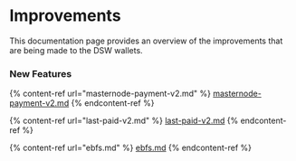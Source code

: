 # Improvements

This documentation page provides an overview of the improvements that are being made to the DSW wallets.

### New Features

{% content-ref url="masternode-payment-v2.md" %}
[masternode-payment-v2.md](masternode-payment-v2.md)
{% endcontent-ref %}

{% content-ref url="last-paid-v2.md" %}
[last-paid-v2.md](last-paid-v2.md)
{% endcontent-ref %}

{% content-ref url="ebfs.md" %}
[ebfs.md](ebfs.md)
{% endcontent-ref %}
